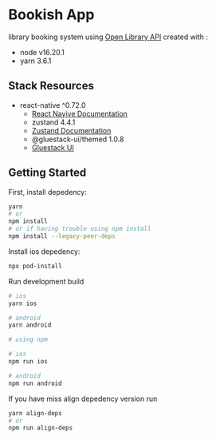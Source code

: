 # Bookish App

library booking system using [Open Library API](https://openlibrary.org/developers/api) created with :

- node v16.20.1
- yarn 3.6.1

## Stack Resources

- react-native ^0.72.0
  - [React Nayive Documentation](https://reactnative.dev/docs/0.70/getting-started)
  - zustand 4.4.1
  - [Zustand Documentation](https://zustand-demo.pmnd.rs/)
  - @gluestack-ui/themed 1.0.8
  - [Gluestack UI](https://gluestack.io/)

## Getting Started

First, install depedency:

```bash
yarn
# or
npm install
# or if having trouble using npm install
npm install --legacy-peer-deps
```

Install ios depedency:

```bash
npx pod-install
```

Run development build

```bash
# ios
yarn ios

# android
yarn android

# using npm

# ios
npm run ios

# android
npm run android
```

If you have miss align depedency version run

```bash
yarn align-deps
# or
npm run align-deps
```
